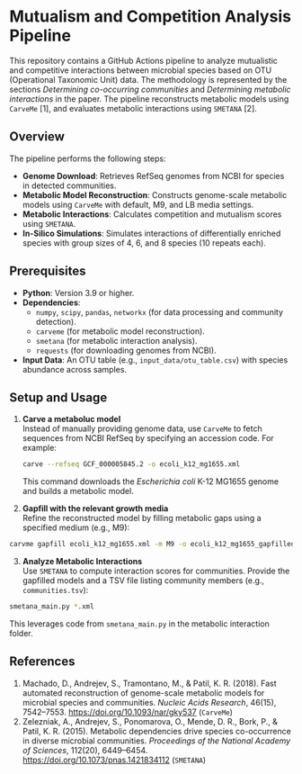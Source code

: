 # Mutualism and Competition Analysis Pipeline

This repository contains a GitHub Actions pipeline to analyze mutualistic and competitive interactions between microbial species based on OTU (Operational Taxonomic Unit) data. The methodology is represented by the sections *Determining co-occurring communities* and *Determining metabolic interactions* in the paper. The pipeline reconstructs metabolic models using `CarveMe` [1], and evaluates metabolic interactions using `SMETANA` [2].

## Overview

The pipeline performs the following steps:

- **Genome Download**: Retrieves RefSeq genomes from NCBI for species in detected communities.
- **Metabolic Model Reconstruction**: Constructs genome-scale metabolic models using `CarveMe` with default, M9, and LB media settings.
- **Metabolic Interactions**: Calculates competition and mutualism scores using `SMETANA`.
- **In-Silico Simulations**: Simulates interactions of differentially enriched species with group sizes of 4, 6, and 8 species (10 repeats each).

## Prerequisites

- **Python**: Version 3.9 or higher.
- **Dependencies**:
  - `numpy`, `scipy`, `pandas`, `networkx` (for data processing and community detection).
  - `carveme` (for metabolic model reconstruction).
  - `smetana` (for metabolic interaction analysis).
  - `requests` (for downloading genomes from NCBI).
- **Input Data**: An OTU table (e.g., `input_data/otu_table.csv`) with species abundance across samples.

## Setup and Usage

1. **Carve a metaboluc model**  
   Instead of manually providing genome data, use `CarveMe` to fetch sequences from NCBI RefSeq by specifying an accession code. For example:
   ```bash
   carve --refseq GCF_000005845.2 -o ecoli_k12_mg1655.xml
   ```
    This command downloads the *Escherichia coli* K-12 MG1655 genome and builds a metabolic model.

3. **Gapfill with the relevant growth media**  
Refine the reconstructed model by filling metabolic gaps using a specified medium (e.g., M9):
```bash
carvme gapfill ecoli_k12_mg1655.xml -m M9 -o ecoli_k12_mg1655_gapfilled.xml
```

3. **Analyze Metabolic Interactions**  
Use `SMETANA` to compute interaction scores for communities. Provide the gapfilled models and a TSV file listing community members (e.g., `communities.tsv`):
```bash
smetana_main.py *.xml 
```
This leverages code from `smetana_main.py` in the metabolic interaction folder.

## References

1. Machado, D., Andrejev, S., Tramontano, M., & Patil, K. R. (2018). Fast automated reconstruction of genome-scale metabolic models for microbial species and communities. *Nucleic Acids Research*, 46(15), 7542–7553. https://doi.org/10.1093/nar/gky537 (`CarveMe`)  
2. Zelezniak, A., Andrejev, S., Ponomarova, O., Mende, D. R., Bork, P., & Patil, K. R. (2015). Metabolic dependencies drive species co-occurrence in diverse microbial communities. *Proceedings of the National Academy of Sciences*, 112(20), 6449–6454. https://doi.org/10.1073/pnas.1421834112 (`SMETANA`)  
